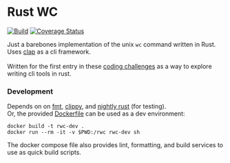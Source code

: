 # Rust WC 
[![Build](https://github.com/mdLafrance/rwc/actions/workflows/ci.yml/badge.svg)](https://github.com/mdLafrance/rwc/actions/workflows/ci.yml)  [![Coverage Status](https://coveralls.io/repos/github/mdLafrance/rwc/badge.svg?branch=main)](https://coveralls.io/github/mdLafrance/rwc?branch=main)

Just a barebones implementation of the unix `wc` command written in Rust. 
<br />
Uses [clap](https://docs.rs/clap/latest/clap/) as a cli framework.
<br />
<br />
Written for the first entry in these [coding challenges](https://codingchallenges.fyi/challenges/challenge-wc) as a way to explore writing cli tools in rust. 

### Development
Depends on on [fmt](https://github.com/rust-lang/rustfmt), [clippy](https://github.com/rust-lang/rust-clippy), and [nightly rust](https://doc.rust-lang.org/book/appendix-07-nightly-rust.html) (for testing).
<br />
Or, the provided [Dockerfile](./Dockerfile) can be used as a dev environment:
```
docker build -t rwc-dev .
docker run --rm -it -v $PWD:/rwc rwc-dev sh
```
The docker compose file also provides lint, formatting, and build services to use as quick build scripts. 